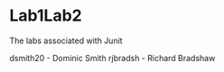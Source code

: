 Lab1Lab2
========

The labs associated with Junit

dsmith20 - Dominic Smith
rjbradsh - Richard Bradshaw